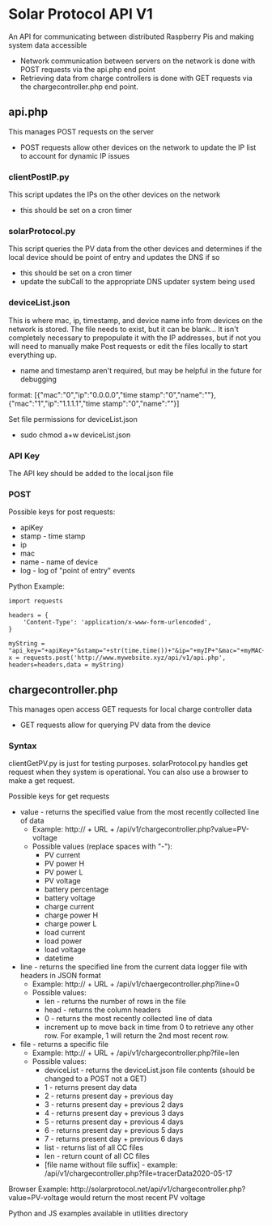 # Solar Protocol API V1

An API for communicating between distributed Raspberry Pis and making system data accessible
* Network communication between servers on the network is done with POST requests via the api.php end point 
* Retrieving data from charge controllers is done with GET requests via the chargecontroller.php end point.

## api.php
This manages POST requests on the server

* POST requests allow other devices on the network to update the IP list to account for dynamic IP issues

### clientPostIP.py

This script updates the IPs on the other devices on the network

* this should be set on a cron timer

### solarProtocol.py
This script queries the PV data from the other devices and determines if the local device should be point of entry and updates the DNS if so

* this should be set on a cron timer
* update the subCall to the appropriate DNS updater system being used

### deviceList.json
This is where mac, ip, timestamp, and device name info from devices on the network is stored. The file needs to exist, but it can be blank... It isn't completely necessary to prepopulate it with the IP addresses, but if not you will need to manually make Post requests or edit the files locally to start everything up.
* name and timestamp aren't required, but may be helpful in the future for debugging

format:
[{"mac":"0","ip":"0.0.0.0","time stamp":"0","name":""},
{"mac":"1","ip":"1.1.1.1","time stamp":"0","name":""}]

Set file permissions for deviceList.json
* sudo chmod a+w deviceList.json

### API Key
The API key should be added to the local.json file

<!--
The API key should be changed and stored as an environmental variable on each device
* The environmental variable key is SP_API_KEY

Setting environmental variables on the Pi (source https://linuxize.com/post/how-to-set-and-list-environment-variables-in-linux/)
* Variables set in the /etc/profile file are loaded whenever a bash login shell is entered. You may need to reboot after adding the variables to this file.
* When declaring environment variables in this file you need to use the export command. Do not put a space around the =.
* Add this line to bottom of /etc/profile (replace this temp key with a new one)
	* export SP_API_KEY=tPmAT5Ab3j7F9
-->


### POST

Possible keys for post requests:
* apiKey
* stamp - time stamp
* ip
* mac
* name - name of device
* log - log of "point of entry" events

Python Example: 
```
import requests

headers = {
    'Content-Type': 'application/x-www-form-urlencoded',
}

myString = "api_key="+apiKey+"&stamp="+str(time.time())+"&ip="+myIP+"&mac="+myMAC+"&name="+myName
x = requests.post('http://www.mywebsite.xyz/api/v1/api.php', headers=headers,data = myString)
```

## chargecontroller.php
This manages open access GET requests for local charge controller data

* GET requests allow for querying PV data from the device

### Syntax

clientGetPV.py is just for testing purposes. solarProtocol.py handles get request when they system is operational. You can also use a browser to make a get request.

Possible keys for get requests

* value - returns the specified value from the most recently collected line of data
	* Example: http:// + URL + /api/v1/chargecontroller.php?value=PV-voltage
	* Possible values (replace spaces with "-"):
		* PV current
		* PV power H
		* PV power L
		* PV voltage
		* battery percentage
		* battery voltage
		* charge current
		* charge power H
		* charge power L
		* load current
		* load power
		* load voltage
		* datetime
* line - returns the specified line from the current data logger file with headers in JSON format
	* Example: http:// + URL + /api/v1/chaergecontroller.php?line=0
	* Possible values:
		* len - returns the number of rows in the file
		* head - returns the column headers
		* 0 - returns the most recently collected line of data
		* increment up to move back in time from 0 to retrieve any other row. For example, 1 will return the 2nd most recent row.
* file - returns a specific file
	* Example: http:// + URL + /api/v1/chargecontroller.php?file=len
	* Possible values:
		* deviceList - returns the deviceList.json file contents (should be changed to a POST not a GET)
		* 1 - returns present day data 
		* 2 - returns present day + previous day
		* 3 - returns present day + previous 2 days
		* 4 - returns present day + previous 3 days
		* 5 - returns present day + previous 4 days
		* 6 - returns present day + previous 5 days
		* 7 - returns present day + previous 6 days
		* list - returns list of all CC files
		* len - return count of all CC files
		* [file name without file suffix] - example: /api/v1/chargecontroller.php?file=tracerData2020-05-17

<p>
Browser Example: http://solarprotocol.net/api/v1/chargecontroller.php?value=PV-voltage would return the most recent PV voltage
</p>
<p>
Python and JS examples available in utilities directory
</p>